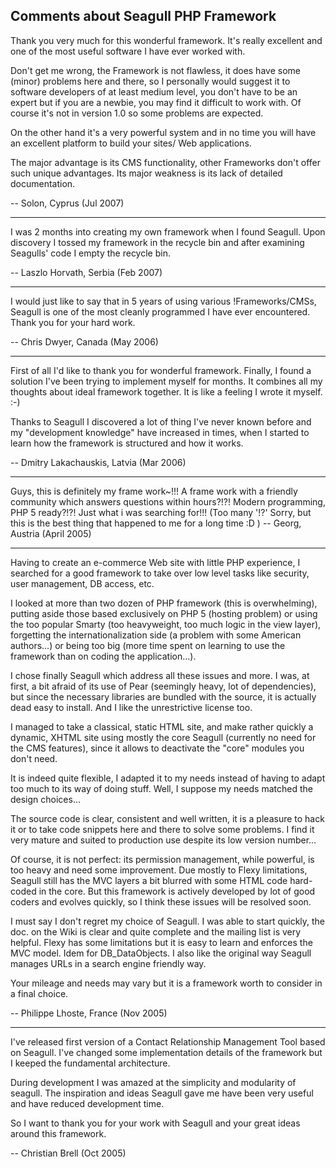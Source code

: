 <!-- Name: Community/CommentsAboutSeagull -->
<!-- Version: 12 -->
<!-- Last-Modified: 2007/09/19 09:28:37 -->
<!-- Author: lazsea -->
## Comments about Seagull PHP Framework

Thank you very much for this wonderful framework. It's really excellent and one of the most useful software I have ever worked with. 

Don't get me wrong, the Framework is not flawless, it does have some (minor) problems here and there, so I personally would suggest it to software developers of at least medium level, you don't have to be an expert but if you are a newbie, you may find it difficult to work with. Of course it's not in version 1.0 so some problems are expected. 

On the other hand it's a very powerful system and in no time you will have an excellent platform to build your sites/ Web applications. 

The major advantage is its CMS functionality, other Frameworks don't offer such unique advantages. Its major weakness is its lack of detailed documentation.

 -- Solon, Cyprus (Jul 2007)

----


I was 2 months into creating my own framework when I found Seagull. Upon discovery I tossed my framework in the recycle bin and after examining Seagulls' code I empty the recycle bin.

 -- Laszlo Horvath, Serbia (Feb 2007)

----

I would just like to say that in 5 years of using various !Frameworks/CMSs, Seagull is one of the most cleanly programmed I have ever encountered.  Thank you for your hard work.

 -- Chris Dwyer, Canada (May 2006)

----

First of all I'd like to thank you for wonderful framework. Finally, I 
found a solution I've been trying to implement myself for months.
It combines all my thoughts about ideal framework together. It is like a 
feeling I wrote it myself. :-)

Thanks to Seagull I discovered a lot of thing I've never known before 
and my "development knowledge" have increased in times, when I started 
to learn how the framework is structured and how it works.

 -- Dmitry Lakachauskis, Latvia (Mar 2006)

----

Guys, this is definitely my frame work~!!! A frame work with a friendly community which answers questions within hours?!?! Modern programming, PHP 5 ready?!?! Just what i was searching for!!! (Too many '!?' Sorry, but this is the best thing that happened to me for a long time :D )
 -- Georg, Austria (April 2005)

----

Having to create an e-commerce Web site with little PHP experience, I searched for a good framework to take over low level tasks like security, user management, DB access, etc.

I looked at more than two dozen of PHP framework (this is overwhelming), putting aside those based exclusively on PHP 5 (hosting problem) or using the too popular Smarty (too heavyweight, too much logic in the view layer), forgetting the internationalization side (a problem with some American authors...) or being too big (more time spent on learning to use the framework than on coding the application...).

I chose finally Seagull which address all these issues and more. I was, at first, a bit afraid of its use of Pear (seemingly heavy, lot of dependencies), but since the necessary libraries are bundled with the source, it is actually dead easy to install. And I like the unrestrictive license too.

I managed to take a classical, static HTML site, and make rather quickly a dynamic, XHTML site using mostly the core Seagull (currently no need for the CMS features), since it allows to deactivate the "core" modules you don't need.

It is indeed quite flexible, I adapted it to my needs instead of having to adapt too much to its way of doing stuff. Well, I suppose my needs matched the design choices...

The source code is clear, consistent and well written, it is a pleasure to hack it or to take code snippets here and there to solve some problems. I find it very mature and suited to production use despite its low version number...

Of course, it is not perfect: its permission management, while powerful, is too heavy and need some improvement. Due mostly to Flexy limitations, Seagull still has the MVC layers a bit blurred with some HTML code hard-coded in the core. But this framework is actively developed by lot of good coders and evolves quickly, so I think these issues will be resolved soon.

I must say I don't regret my choice of Seagull. I was able to start quickly, the doc. on the Wiki is clear and quite complete and the mailing list is very helpful. Flexy has some limitations but it is easy to learn and enforces the MVC model. Idem for DB_DataObjects. I also like the original way Seagull manages URLs in a search engine friendly way.

Your mileage and needs may vary but it is a framework worth to consider in a final choice.

 -- Philippe Lhoste, France (Nov 2005)

----

I've released first version of a Contact Relationship Management Tool based on Seagull. I've changed some implementation details of the framework but I keeped the fundamental architecture.

During development I was amazed at the simplicity and modularity of seagull. The inspiration and ideas Seagull gave me have been very useful and have reduced development time.

So I want to thank you for your work with Seagull and your great ideas around this framework.

 -- Christian Brell (Oct 2005)
